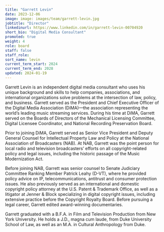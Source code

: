```yaml
---
title: "Garrett Levin"
date: 2023-12-06
image: image: images/team/garrett-levin.jpg
jobtitle: "Director"
linkedinurl: https://www.linkedin.com/in/garrett-levin-00704920
short_bio: "Digital Media Consultant"
promoted: true
weight: 4
role: board
staff: false
staff_role: 
sort_name: levin
current_term_start: 2024
current_term_end: 2028
updated: 2024-01-19
---
```


Garrett Levin is an independent digital media consultant who uses his unique background and skills to help companies, associations, and international organizations solve problems at the intersection of law, policy, and business. Garrett served as the President and Chief Executive Officer of the Digital Media Association (DiMA)&mdash;the association representing the world’s leading music streaming services. During his time at DiMA, Garrett served on the Boards of Directors of the Mechanical Licensing Committee, Digital Licensee Coordinator, and National Recording Preservation Board.

Prior to joining DiMA, Garrett served as Senior Vice President and Deputy General Counsel for Intellectual Property Law and Policy at the National Association of Broadcasters (NAB). At NAB, Garrett was the point person for local radio and television broadcasters’ efforts on all copyright-related policy and legal issues, including the historic passage of the Music Modernization Act.

Before joining NAB, Garrett was senior counsel to Senate Judiciary Committee Ranking Member Patrick Leahy (D-VT), where he provided policy advice on IP, telecommunications, antitrust and consumer protection issues. He also previously served as an international and domestic copyright policy attorney at the U.S. Patent & Trademark Office, as well as a litigator at Jenner & Block specializing in digital copyright issues, including extensive practice before the Copyright Royalty Board. Before pursuing a legal career, Garrett edited award-winning documentaries.

Garrett graduated with a B.F.A. in Film and Television Production from New York University. He holds a J.D., magna cum laude, from Duke University School of Law, as well as an M.A. in Cultural Anthropology from Duke.
